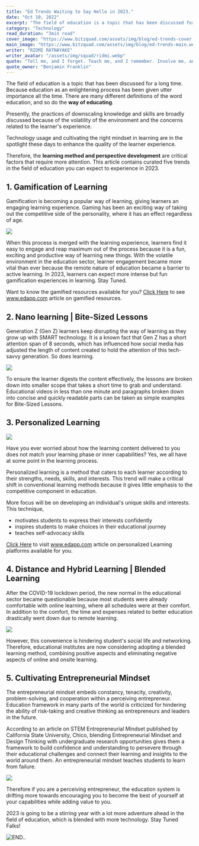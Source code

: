 ```yaml
---
title: "Ed Trends Waiting to Say Hello in 2023."
date: "Oct 10, 2022"
excerpt: "The field of education is a topic that has been discussed for a long time. Because education as an enlightening process has been given utter importance all the..."
category: "Technology"
read_duration: "3min read"
cover_image: "https://www.bitzquad.com/assets/img/blog/ed-trends-cover.webp"
main_image: "https://www.bitzquad.com/assets/img/blog/ed-trends-main.webp"
writer: "RIDMI RATNAYAKE"
writer_avatar: "/assets/img/squad/ridmi.webp"
quote: "Tell me, and I forget. Teach me, and I remember. Involve me, and I learn."
quote_owner: "Benjamin Franklin"
---
```


The field of education is a topic that has been discussed for a long time. Because education as an enlightening process has been given utter importance all the time. There are many different definitions of the word education, and so do the **way of educating**.

Presently, the practices of downscaling knowledge and skills are broadly discussed because of the volatility of the environment and the concerns related to the learner's experience.

Technology usage and cultivating the right mindset in learning are in the spotlight these days to enhance the quality of the learner experience.

Therefore, the **learning method and perspective development** are critical factors that require more attention. This article contains curated five trends in the field of education you can expect to experience in 2023.

## 1. Gamification of Learning

Gamification is becoming a popular way of learning, giving learners an engaging learning experience. Gaming has been an exciting way of taking out the competitive side of the personality, where it has an effect regardless of age.

<img  src="https://i.postimg.cc/BbvTQxJq/1.gif"/>
<!-- ![Gaming](https://i.postimg.cc/BbvTQxJq/1.gif) -->

When this process is merged with the learning experience, learners find it easy to engage and reap maximum out of the process because it is a fun, exciting and productive way of learning new things. With the volatile environment in the education sector, learner engagement became more vital than ever because the remote nature of education became a barrier to active learning. In 2023, learners can expect more intense but fun gamification experiences in learning. Stay Tuned.

Want to know the gamified resources available for you? [Click Here](https://www.edapp.com/blog/gamified-learning-platforms/) to see www.edapp.com article on gamified resources.

## 2. Nano learning | Bite-Sized Lessons

Generation Z (Gen Z) learners keep disrupting the way of learning as they grow up with SMART technology. It is a known fact that Gen Z has a short attention span of 8 seconds, which has influenced how social media has adjusted the length of content created to hold the attention of this tech-savvy generation. So does learning.

<img  src="https://i.postimg.cc/qRc9sdfm/1-tnq-PUx-ZKLh-Asjmcmh4h-K0w.gif"/>

To ensure the learner digests the content effectively, the lessons are broken down into smaller scope that takes a short time to grab and understand. Educational videos in less than one minute and paragraphs broken down into concise and quickly readable parts can be taken as simple examples for Bite-Sized Lessons.

## 3. Personalized Learning

<img  src="https://i.postimg.cc/fbsnqvcq/HDuIg5R.gif"/>

Have you ever worried about how the learning content delivered to you does not match your learning phase or inner capabilities? Yes, we all have at some point in the learning process.

Personalized learning is a method that caters to each learner according to their strengths, needs, skills, and interests. This trend will make a critical shift in conventional learning methods because it gives little emphasis to the competitive component in education.

More focus will be on developing an individual's unique skills and interests. This technique,

-   motivates students to express their interests confidently
-   inspires students to make choices in their educational journey
-   teaches self-advocacy skills

[Click Here](https://www.edapp.com/blog/10-personalized-learning-platforms/) to visit www.edapp.com article on personalized Learning platforms available for you.

## 4. Distance and Hybrid Learning | Blended Learning

After the COVID-19 lockdown period, the new normal in the educational sector became questionable because most students were already comfortable with online learning, where all schedules were at their comfort. In addition to the comfort, the time and expenses related to better education drastically went down due to remote learning.

<img  src="https://i.postimg.cc/fT196Vg0/wifree-001.gif"/>

However, this convenience is hindering student's social life and networking. Therefore, educational institutes are now considering adopting a blended learning method, combining positive aspects and eliminating negative aspects of online and onsite learning.

## 5. Cultivating Entrepreneurial Mindset

The entrepreneurial mindset embeds constancy, tenacity, creativity, problem-solving, and cooperation within a perceiving entrepreneur. Education framework in many parts of the world is criticized for hindering the ability of risk-taking and creative thinking as entrepreneurs and leaders in the future.

According to an article on STEM Entrepreneurial Mindset published by California State University, Chico, blending Entrepreneurial Mindset and Design Thinking with undergraduate research opportunities gives them a framework to build confidence and understanding to persevere through their educational challenges and connect their learning and insights to the world around them. An entrepreneurial mindset teaches students to learn from failure.

<img  src="https://i.postimg.cc/CKk6B6dy/9296f70fce1ae3f298e0d085c17f6a3f.gif"/>

Therefore if you are a perceiving entrepreneur, the education system is drifting more towards encouraging you to become the best of yourself at your capabilities while adding value to you.

2023 is going to be a stirring year with a lot more adventure ahead in the field of education, which is blended with more technology. Stay Tuned Falks!

![END..](https://i.postimg.cc/6psr26Z3/b337ab9a13a71006af9a804a2bbc2785.gif)
